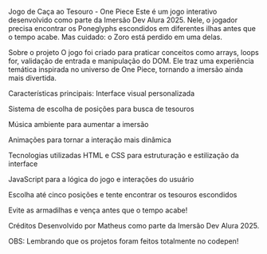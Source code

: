 Jogo de Caça ao Tesouro - One Piece
Este é um jogo interativo desenvolvido como parte da Imersão Dev Alura 2025. Nele, o jogador precisa encontrar os Poneglyphs escondidos em diferentes ilhas antes que o tempo acabe. Mas cuidado: o Zoro está perdido em uma delas.

Sobre o projeto
O jogo foi criado para praticar conceitos como arrays, loops for, validação de entrada e manipulação do DOM. Ele traz uma experiência temática inspirada no universo de One Piece, tornando a imersão ainda mais divertida.

Características principais:
Interface visual personalizada

Sistema de escolha de posições para busca de tesouros

Música ambiente para aumentar a imersão

Animações para tornar a interação mais dinâmica

Tecnologias utilizadas
HTML e CSS para estruturação e estilização da interface

JavaScript para a lógica do jogo e interações do usuário

Escolha até cinco posições e tente encontrar os tesouros escondidos

Evite as armadilhas e vença antes que o tempo acabe!

Créditos
Desenvolvido por Matheus como parte da Imersão Dev Alura 2025.

OBS: Lembrando que os projetos foram feitos totalmente no codepen!
